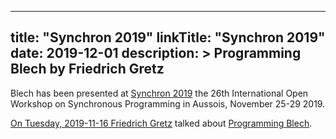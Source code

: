 
---
title: "Synchron 2019"
linkTitle: "Synchron 2019"
date: 2019-12-01
description: >
  Programming Blech by Friedrich Gretz
---

Blech has been presented at [Synchron 2019](http://synchron19.org/) the 26th International Open Workshop on Synchronous Programming in Aussois, November 25-29 2019.

[On Tuesday, 2019-11-16 Friedrich Gretz](http://synchron19.org/participants/) talked about [Programming Blech](http://synchron19.org/wp-content/uploads/sites/7/2019/11/Gretz-Synchron19.pdf). 

